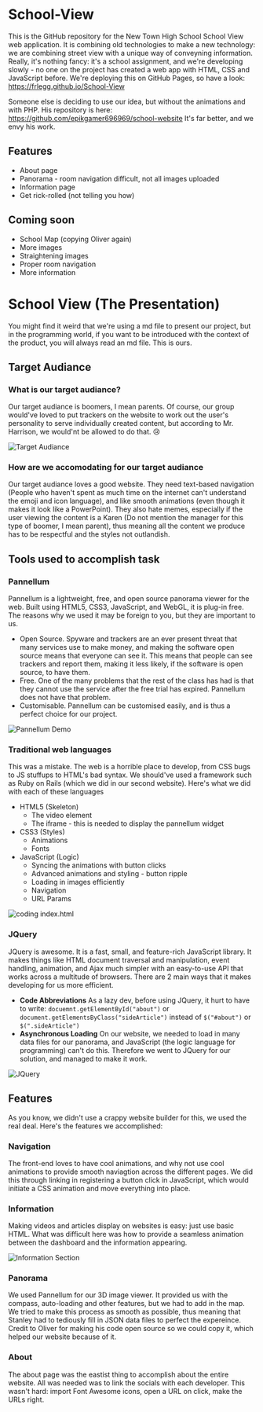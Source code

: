 # School-View

This is the GitHub repository for the New Town High School School View web application.
It is combining old technologies to make a new technology: we are combining street view with a unique way of conveyning information.
Really, it's nothing fancy: it's a school assignment, and we're developing slowly - no one on the project has created a web app with HTML, CSS and JavaScript before.
We're deploying this on GitHub Pages, so have a look: https://frlegg.github.io/School-View

Someone else is deciding to use our idea, but without the animations and with PHP. His repository is here: https://github.com/epikgamer696969/school-website It's far better, and we envy his work.

## Features
- About page
- Panorama - room navigation difficult, not all images uploaded
- Information page
- Get rick-rolled (not telling you how)
## Coming soon
- School Map (copying Oliver again)
- More images 
- Straightening images
- Proper room navigation
- More information

# School View (The Presentation)
You might find it weird that we're using a md file to present our project, but in the programming world, if you want to be introduced with the context of the product, you will always read an md file. This is ours.

## Target Audiance

### What is our target audiance?
Our target audiance is boomers, I mean parents. Of course, our group would've loved to put trackers on the website to work out the user's personality to serve individually created content, but according to Mr. Harrison, we would'nt be allowed to do that. 😢

![Target Audiance](https://raw.githubusercontent.com/actualquak/School-View/main/README.md-images/parents.jfif "Target Audiance")

### How are we accomodating for our target audiance

Our target audiance loves a good website. They need text-based navigation (People who haven't spent as much time on the internet can't understand the emoji and icon language), and like smooth animations (even though it makes it look like a PowerPoint). They also hate memes, especially if the user viewing the content is a Karen (Do not mention the manager for this type of boomer, I mean parent), thus meaning all the content we produce has to be respectful and the styles not outlandish.

## Tools used to accomplish task
### Pannellum
Pannellum is a lightweight, free, and open source panorama viewer for the web. Built using HTML5, CSS3, JavaScript, and WebGL, it is plug-in free. The reasons why we used it may be foreign to you, but they are important to us.
- Open Source. Spyware and trackers are an ever present threat that many services use to make money, and making the software open source means that everyone can see it. This means that people can see trackers and report them, making it less likely, if the software is open source, to have them.
- Free. One of the many problems that the rest of the class has had is that they cannot use the service after the free trial has expired. Pannellum does not have that problem.
- Customisable. Pannellum can be customised easily, and is thus a perfect choice for our project.

![Pannellum Demo](https://raw.githubusercontent.com/actualquak/School-View/main/README.md-images/pannellum.png "Pannellum Demo")

### Traditional web languages
This was a mistake. The web is a horrible place to develop, from CSS bugs to JS stuffups to HTML's bad syntax. We should've used a framework such as Ruby on Rails (which we did in our second website). Here's what we did with each of these languages
- HTML5 (Skeleton)
  + The video element
  + The iframe - this is needed to display the pannellum widget
- CSS3 (Styles)
  + Animations
  + Fonts
- JavaScript (Logic)
  + Syncing the animations with button clicks
  + Advanced animations and styling - button ripple
  + Loading in images efficiently
  + Navigation
  + URL Params

![coding index.html](https://raw.githubusercontent.com/actualquak/School-View/main/README.md-images/developing.png "index.html")

### JQuery
JQuery is awesome. It is a fast, small, and feature-rich JavaScript library. It makes things like HTML document traversal and manipulation, event handling, animation, and Ajax much simpler with an easy-to-use API that works across a multitude of browsers. There are 2 main ways that it makes developing for us more efficient.
- **Code Abbreviations** As a lazy dev, before using JQuery, it hurt to have to write: `docuemnt.getElementById("about")` or `document.getElementsByClass("sideArticle")`
instead of `$("#about")` or `$(".sideArticle")`
- **Asynchronous Loading** On our website, we needed to load in many data files for our panorama, and JavaScript (the logic language for programming) can't do this. Therefore we went to JQuery for our solution, and managed to make it work.

![JQuery](https://raw.githubusercontent.com/actualquak/School-View/main/README.md-images/JQuery.PNG "JQuery")

## Features
As you know, we didn't use a crappy website builder for this, we used the real deal. Here's the features we accomplished:
### Navigation
The front-end loves to have cool animations, and why not use cool animations to provide smooth naviagtion across the different pages. We did this through linking in registering a button click in JavaScript, which would initiate a CSS animation and move everything into place.

### Information
Making videos and articles display on websites is easy: just use basic HTML. What was difficult here was how to provide a seamless animation between the dashboard and the information appearing.

![Information Section](https://raw.githubusercontent.com/actualquak/School-View/main/README.md-images/information-section.png "Information Section")

### Panorama
We used Pannellum for our 3D image viewer. It provided us with the compass, auto-loading and other features, but we had to add in the map. We tried to make this process as smooth as possible, thus meaning that Stanley had to tediously fill in JSON data files to perfect the expereince. Credit to Oliver for making his code open source so we could copy it, which helped our website because of it.

### About
The about page was the eastist thing to accomplish about the entire website. All was needed was to link the socials with each developer. This wasn't hard: import Font Awesome icons, open a URL on click, make the URLs right.
